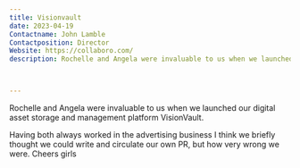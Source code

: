 ```yaml
---
title: Visionvault
date: 2023-04-19
Contactname: John Lamble
Contactposition: Director
Website: https://collaboro.com/
description: Rochelle and Angela were invaluable to us when we launched our digital asset storage and management platform VisionVault.



---
```


Rochelle and Angela were invaluable to us when we launched our digital asset storage and management platform VisionVault.

Having both always worked in the advertising business I think we briefly thought we could write and circulate our own PR, but how very wrong we were. Cheers girls
